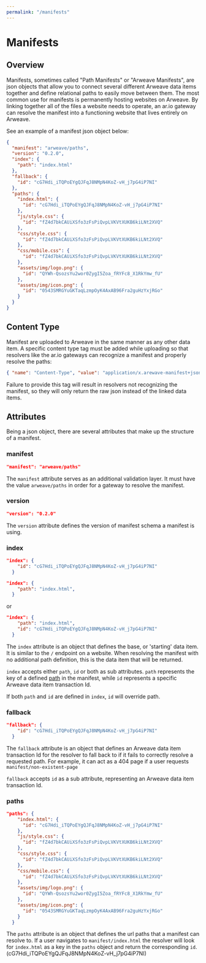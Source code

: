 ```yaml
---
permalink: "/manifests"
---
```


# Manifests

## Overview

Manifests, sometimes called "Path Manifests" or "Arweave Manifests", are json objects that allow you to connect several different Arweave data items together and define relational paths to easily move between them.
The most common use for manifests is permanently hosting websites on Arweave. By linking together all of the files a website needs to operate, an ar.io gateway can resolve the manifest into a functioning website that lives entirely on Arweave.

See an example of a manifest json object below:

```json
{
  "manifest": "arweave/paths",
  "version": "0.2.0",
  "index": {
    "path": "index.html"
  },
  "fallback": {
    "id": "cG7Hdi_iTQPoEYgQJFqJ8NMpN4KoZ-vH_j7pG4iP7NI"
  },
  "paths": {
    "index.html": {
      "id": "cG7Hdi_iTQPoEYgQJFqJ8NMpN4KoZ-vH_j7pG4iP7NI"
    },
    "js/style.css": {
      "id": "fZ4d7bkCAUiXSfo3zFsPiQvpLVKVtXUKB6kiLNt2XVQ"
    },
    "css/style.css": {
      "id": "fZ4d7bkCAUiXSfo3zFsPiQvpLVKVtXUKB6kiLNt2XVQ"
    },
    "css/mobile.css": {
      "id": "fZ4d7bkCAUiXSfo3zFsPiQvpLVKVtXUKB6kiLNt2XVQ"
    },
    "assets/img/logo.png": {
      "id": "QYWh-QsozsYu2wor0ZygI5Zoa_fRYFc8_X1RkYmw_fU"
    },
    "assets/img/icon.png": {
      "id": "0543SMRGYuGKTaqLzmpOyK4AxAB96Fra2guHzYxjRGo"
    }
  }
}
```

## Content Type

Manifest are uploaded to Arweave in the same manner as any other data item. A specific content type tag must be added while uploading so that resolvers like the ar.io gateways can recognize a manifest and properly resolve the paths:

```json
{ "name": "Content-Type", "value": "application/x.arewave-manifest+json" }
```

Failure to provide this tag will result in resolvers not recognizing the manifest, so they will only return the raw json instead of the linked data items.

## Attributes

Being a json object, there are several attributes that make up the structure of a manifest.

### manifest

```json
"manifest": "arweave/paths"
```

The `manifest` attribute serves as an additional validation layer. It must have the value `arweave/paths` in order for a gateway to resolve the manifest.

### version

```json
"version": "0.2.0"
```

The `version` attribute defines the version of manifest schema a manifest is using.

### index

```json
"index": {
    "id": "cG7Hdi_iTQPoEYgQJFqJ8NMpN4KoZ-vH_j7pG4iP7NI"
  }
```

```json
"index": {
    "path": "index.html",
  }
```

or

```json
"index": {
    "path": "index.html",
    "id": "cG7Hdi_iTQPoEYgQJFqJ8NMpN4KoZ-vH_j7pG4iP7NI"
  }
```

The `index` attribute is an object that defines the base, or 'starting' data item. It is similar to the `/` endpoint on a website. When resolving the manifest with no additional path definition, this is the data item that will be returned.

`index` accepts either `path`, `id` or both as sub attributes. `path` represents the key of a defined [path](#paths) in the manifest, while `id` represents a specific Arweave data item transaction Id.

If both `path` and `id` are defined in `index`, `id` will override path.

### fallback

```json
"fallback": {
    "id": "cG7Hdi_iTQPoEYgQJFqJ8NMpN4KoZ-vH_j7pG4iP7NI"
  }
```

The `fallback` attribute is an object that defines an Arweave data item transaction Id for the resolver to fall back to if it fails to correctly resolve a requested path. For example, it can act as a 404 page if a user requests `manifest/non-existent-page`

`fallback` accepts `id` as a sub attribute, representing an Arweave data item transaction Id.

### paths

```json
"paths": {
    "index.html": {
      "id": "cG7Hdi_iTQPoEYgQJFqJ8NMpN4KoZ-vH_j7pG4iP7NI"
    },
    "js/style.css": {
      "id": "fZ4d7bkCAUiXSfo3zFsPiQvpLVKVtXUKB6kiLNt2XVQ"
    },
    "css/style.css": {
      "id": "fZ4d7bkCAUiXSfo3zFsPiQvpLVKVtXUKB6kiLNt2XVQ"
    },
    "css/mobile.css": {
      "id": "fZ4d7bkCAUiXSfo3zFsPiQvpLVKVtXUKB6kiLNt2XVQ"
    },
    "assets/img/logo.png": {
      "id": "QYWh-QsozsYu2wor0ZygI5Zoa_fRYFc8_X1RkYmw_fU"
    },
    "assets/img/icon.png": {
      "id": "0543SMRGYuGKTaqLzmpOyK4AxAB96Fra2guHzYxjRGo"
    }
  }
```

The `paths` attribute is an object that defines the url paths that a manifest can resolve to. If a user navigates to `manifest/index.html` the resolver will look for `index.html` as a key in the `paths` object and return the corresponding `id`. (cG7Hdi_iTQPoEYgQJFqJ8NMpN4KoZ-vH_j7pG4iP7NI)

